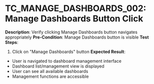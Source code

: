 # TC_MANAGE_DASHBOARDS_002: Manage Dashboards Button Click

**Description**: Verify clicking Manage Dashboards button navigates appropriately
**Pre-Condition**: Manage Dashboards button is visible
**Test Steps**:
1. Click on "Manage Dashboards" button
**Expected Result**:
- User is navigated to dashboard management interface
- Dashboard list/management view is displayed
- User can see all available dashboards
- Management functions are accessible